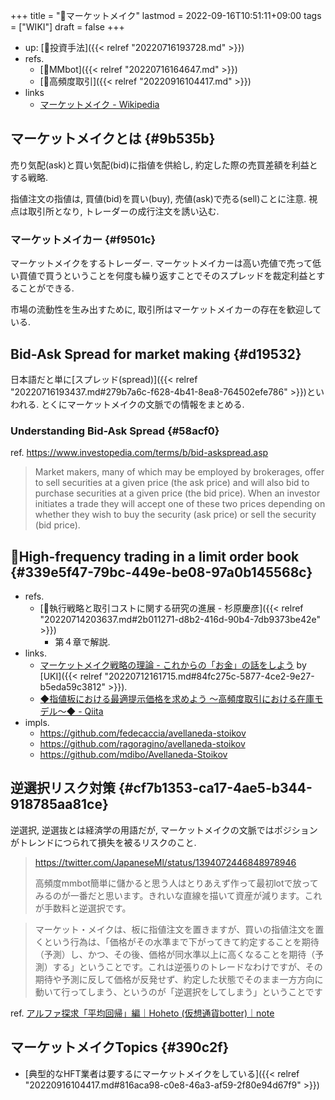 +++
title = "📝マーケットメイク"
lastmod = 2022-09-16T10:51:11+09:00
tags = ["WIKI"]
draft = false
+++

-   up: [🔖投資手法]({{< relref "20220716193728.md" >}})
-   refs.
    -   [📝MMbot]({{< relref "20220716164647.md" >}})
    -   [📝高頻度取引]({{< relref "20220916104417.md" >}})
-   links
    -   [マーケットメイク - Wikipedia](https://ja.wikipedia.org/wiki/%E3%83%9E%E3%83%BC%E3%82%B1%E3%83%83%E3%83%88%E3%83%A1%E3%82%A4%E3%82%AF)


## マーケットメイクとは {#9b535b}

売り気配(ask)と買い気配(bid)に指値を供給し, 約定した際の売買差額を利益とする戦略.

指値注文の指値は, 買値(bid)を買い(buy), 売値(ask)で売る(sell)ことに注意. 視点は取引所となり, トレーダーの成行注文を誘い込む.


### マーケットメイカー {#f9501c}

マーケットメイクをするトレーダー. マーケットメイカーは高い売値で売って低い買値で買うということを何度も繰り返すことでそのスプレッドを裁定利益とすることができる.

市場の流動性を生み出すために, 取引所はマーケットメイカーの存在を歓迎している.


## Bid-Ask Spread for market making {#d19532}

日本語だと単に[スプレッド(spread)]({{< relref "20220716193437.md#279b7a6c-f628-4b41-8ea8-764502efe786" >}})といわれる. とくにマーケットメイクの文脈での情報をまとめる.


### Understanding Bid-Ask Spread {#58acf0}

ref. <https://www.investopedia.com/terms/b/bid-askspread.asp>

> Market makers, many of which may be employed by brokerages, offer to sell securities at a given price (the ask price) and will also bid to purchase securities at a given price (the bid price). When an investor initiates a trade they will accept one of these two prices depending on whether they wish to buy the security (ask price) or sell the security (bid price).


## 📄High-frequency trading in a limit order book {#339e5f47-79bc-449e-be08-97a0b145568c}

-   refs.
    -   [📄執行戦略と取引コストに関する研究の進展 - 杉原慶彦]({{< relref "20220714203637.md#2b011271-d8b2-416d-90b4-7db9373be42e" >}})
        -   第４章で解説.
-   links.
    -   [マーケットメイク戦略の理論 - これからの「お金」の話をしよう](https://we.love-profit.com/entry/2018/02/12/113916) by [UKI]({{< relref "20220712161715.md#84fc275c-5877-4ce2-9e27-b5eda59c3812" >}}).
    -   [◆指値板における最適提示価格を求めよう ～高頻度取引における在庫モデル～◆ - Qiita](https://qiita.com/kanawoinvest/items/3d7d69be6458b60fa688?utm_campaign=popular_items&utm_medium=feed&utm_source=popular_items#32-q%E3%81%A7%E6%BC%B8%E8%BF%91%E5%B1%95%E9%96%8B%E3%81%99%E3%82%8B)
-   impls.
    -   <https://github.com/fedecaccia/avellaneda-stoikov>
    -   <https://github.com/ragoragino/avellaneda-stoikov>
    -   <https://github.com/mdibo/Avellaneda-Stoikov>


## 逆選択リスク対策 {#cf7b1353-ca17-4ae5-b344-918785aa81ce}

逆選択, 逆選抜とは経済学の用語だが, マーケットメイクの文脈ではポジションがトレンドにつられて損失を被るリスクのこと.

> <https://twitter.com/JapaneseMl/status/1394072446848978946>
>
> 高頻度mmbot簡単に儲かると思う人はとりあえず作って最初lotで放ってみるのが一番だと思います。きれいな直線を描いて資産が減ります。これが手数料と逆選択です。

<!--quoteend-->

> マーケット・メイクは、板に指値注文を置きますが、買いの指値注文を置くという行為は、「価格がその水準まで下がってきて約定することを期待（予測）し、かつ、その後、価格が同水準以上に高くなることを期待（予測）する」ということです。これは逆張りのトレードなわけですが、その期待や予測に反して価格が反発せず、約定した状態でそのまま一方方向に動いて行ってしまう、というのが「逆選択をしてしまう」ということです

ref. [アルファ探求「平均回帰」編｜Hoheto (仮想通貨botter)｜note](https://note.com/hht/n/neb66fd3c945a)


## マーケットメイクTopics {#390c2f}

-   [典型的なHFT業者は要するにマーケットメイクをしている]({{< relref "20220916104417.md#816aca98-c0e8-46a3-af59-2f80e94d67f9" >}})
